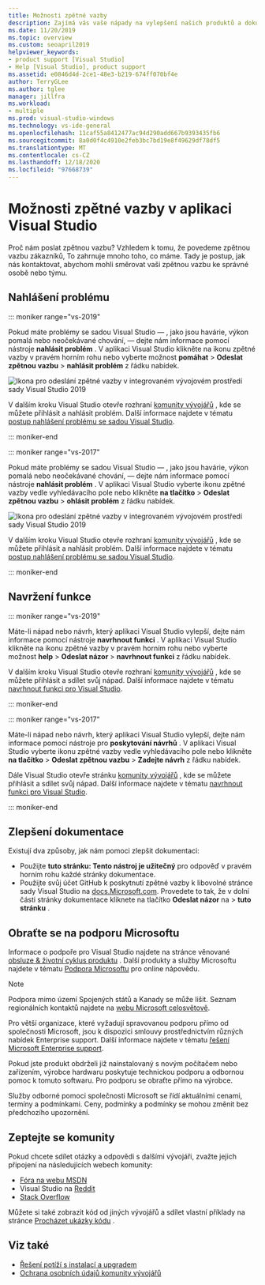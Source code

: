 ```yaml
---
title: Možnosti zpětné vazby
description: Zajímá vás vaše nápady na vylepšení našich produktů a dokumentace; Tady je postup, jak nám poslat zpětnou vazbu.
ms.date: 11/20/2019
ms.topic: overview
ms.custom: seoapril2019
helpviewer_keywords:
- product support [Visual Studio]
- Help [Visual Studio], product support
ms.assetid: e0846d4d-2ce1-48e3-b219-674ff070bf4e
author: TerryGLee
ms.author: tglee
manager: jillfra
ms.workload:
- multiple
ms.prod: visual-studio-windows
ms.technology: vs-ide-general
ms.openlocfilehash: 11caf55a8412477ac94d290add667b9393435fb6
ms.sourcegitcommit: 8a0d0f4c4910e2feb3bc7bd19e8f49629df78df5
ms.translationtype: MT
ms.contentlocale: cs-CZ
ms.lasthandoff: 12/18/2020
ms.locfileid: "97668739"
---
```

# <a name="visual-studio-feedback-options"></a>Možnosti zpětné vazby v aplikaci Visual Studio

Proč nám poslat zpětnou vazbu? Vzhledem k tomu, že povedeme zpětnou vazbu zákazníků, To zahrnuje mnoho toho, co máme. Tady je postup, jak nás kontaktovat, abychom mohli směrovat vaši zpětnou vazbu ke správné osobě nebo týmu.

## <a name="report-a-problem"></a>Nahlášení problému

::: moniker range="vs-2019"

Pokud máte problémy se sadou Visual Studio &mdash; , jako jsou havárie, výkon pomalá nebo neočekávané chování, &mdash; dejte nám informace pomocí nástroje **nahlásit problém** . V aplikaci Visual Studio klikněte na ikonu zpětné vazby v pravém horním rohu nebo vyberte možnost **pomáhat**  >  **Odeslat zpětnou vazbu**  >  **nahlásit problém** z řádku nabídek.

![Ikona pro odeslání zpětné vazby v integrovaném vývojovém prostředí sady Visual Studio 2019](./media/vs-2019/send-feedback-icon.png)

V dalším kroku Visual Studio otevře rozhraní [komunity vývojářů](https://aka.ms/feedback/suggest?space=8) , kde se můžete přihlásit a nahlásit problém. Další informace najdete v tématu [postup nahlášení problému se sadou Visual Studio](how-to-report-a-problem-with-visual-studio.md).

::: moniker-end

::: moniker range="vs-2017"

Pokud máte problémy se sadou Visual Studio &mdash; , jako jsou havárie, výkon pomalá nebo neočekávané chování, &mdash; dejte nám informace pomocí nástroje **nahlásit problém** . V aplikaci Visual Studio vyberte ikonu zpětné vazby vedle vyhledávacího pole nebo klikněte **na tlačítko**  >  **Odeslat zpětnou vazbu**  >  **ohlásit problém** z řádku nabídek.

![Ikona pro odeslání zpětné vazby v integrovaném vývojovém prostředí sady Visual Studio 2019](./media/send-feedback-icon.png)

V dalším kroku Visual Studio otevře rozhraní [komunity vývojářů](https://aka.ms/feedback/suggest?space=8) , kde se můžete přihlásit a nahlásit problém. Další informace najdete v tématu [postup nahlášení problému se sadou Visual Studio](how-to-report-a-problem-with-visual-studio.md).

::: moniker-end

## <a name="suggest-a-feature"></a>Navržení funkce

::: moniker range="vs-2019"

Máte-li nápad nebo návrh, který aplikaci Visual Studio vylepší, dejte nám informace pomocí nástroje **navrhnout funkci** . V aplikaci Visual Studio klikněte na ikonu zpětné vazby v pravém horním rohu nebo vyberte možnost **help**  >  **Odeslat názor**  >  **navrhnout funkci** z řádku nabídek.

V dalším kroku Visual Studio otevře rozhraní [komunity vývojářů](https://aka.ms/feedback/suggest?space=8) , kde se můžete přihlásit a sdílet svůj nápad. Další informace najdete v tématu [navrhnout funkci pro Visual Studio](suggest-a-feature.md).

::: moniker-end

::: moniker range="vs-2017"

Máte-li nápad nebo návrh, který aplikaci Visual Studio vylepší, dejte nám informace pomocí nástroje pro **poskytování návrhů** . V aplikaci Visual Studio vyberte ikonu zpětné vazby vedle vyhledávacího pole nebo klikněte **na tlačítko**  >  **Odeslat zpětnou vazbu**  >  **Zadejte návrh** z řádku nabídek.

Dále Visual Studio otevře stránku [komunity vývojářů](https://aka.ms/feedback/suggest?space=8) , kde se můžete přihlásit a sdílet svůj nápad. Další informace najdete v tématu [navrhnout funkci pro Visual Studio](suggest-a-feature.md).

::: moniker-end

## <a name="improve-the-documentation"></a>Zlepšení dokumentace

Existují dva způsoby, jak nám pomoci zlepšit dokumentaci:

* Použijte **tuto stránku: Tento nástroj je užitečný** pro odpověď v pravém horním rohu každé stránky dokumentace.
* Použijte svůj účet GitHub k poskytnutí zpětné vazby k libovolné stránce sady Visual Studio na [docs.Microsoft.com](../index.yml). Provedete to tak, že v dolní části stránky dokumentace kliknete na tlačítko **Odeslat názor** na  >  **tuto stránku** .

## <a name="contact-microsoft-support"></a>Obraťte se na podporu Microsoftu

Informace o podpoře pro Visual Studio najdete na stránce věnované [obsluze & životní cyklus produktu](/visualstudio/releases/2019/servicing/) . Další produkty a služby Microsoftu najdete v tématu [Podpora Microsoftu](https://support.microsoft.com/) pro online nápovědu.

> [!NOTE]
> Podpora mimo území Spojených států a Kanady se může lišit. Seznam regionálních kontaktů najdete na [webu Microsoft celosvětově](https://www.microsoft.com/worldwide/).

Pro větší organizace, které vyžadují spravovanou podporu přímo od společnosti Microsoft, jsou k dispozici smlouvy prostřednictvím různých nabídek Enterprise support. Další informace najdete v tématu [řešení Microsoft Enterprise support](https://www.microsoft.com/industry/services/support).

Pokud jste produkt obdrželi již nainstalovaný s novým počítačem nebo zařízením, výrobce hardwaru poskytuje technickou podporu a odbornou pomoc k tomuto softwaru. Pro podporu se obraťte přímo na výrobce.

Služby odborné pomoci společnosti Microsoft se řídí aktuálními cenami, termíny a podmínkami. Ceny, podmínky a podmínky se mohou změnit bez předchozího upozornění.

## <a name="ask-the-community"></a>Zeptejte se komunity

Pokud chcete sdílet otázky a odpovědi s dalšími vývojáři, zvažte jejich připojení na následujících webech komunity:

* [Fóra na webu MSDN](https://social.msdn.microsoft.com/Forums/home)
* Visual Studio na [Reddit](https://www.reddit.com/r/VisualStudio/)
* [Stack Overflow](https://stackoverflow.com/search?q=visual+studio+-code)

Můžete si také zobrazit kód od jiných vývojářů a sdílet vlastní příklady na stránce [Procházet ukázky kódu](/samples/browse/) .

## <a name="see-also"></a>Viz také

* [Řešení potíží s instalací a upgradem](../install/troubleshooting-installation-issues.md)
* [Ochrana osobních údajů komunity vývojářů](developer-community-privacy.md)
